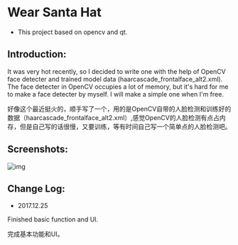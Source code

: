 # Wear Santa Hat 
- This project based on opencv and qt.
## Introduction: ##
It was very hot recently, so I decided to write one with the help of OpenCV face detecter and trained model data (haarcascade_frontalface_alt2.xml). The face detecter in OpenCV occupies a lot of memory, but it's hard for me to make a face detecter by myself. I will make a simple one when I'm free.      

好像这个最近挺火的，顺手写了一个，用的是OpenCV自带的人脸检测和训练好的数据（haarcascade_frontalface_alt2.xml）,感觉OpenCV的人脸检测有点占内存，但是自己写的话很慢，又要训练，等有时间自己写一个简单点的人脸检测吧。       

## Screenshots: ##

![img](https://github.com/WangHongshuo/Wear_santa_hat-opencv-qt/blob/master/README/Demo.gif) 

## Change Log: ##

 - 2017.12.25

Finished basic function and UI.       

完成基本功能和UI。       
